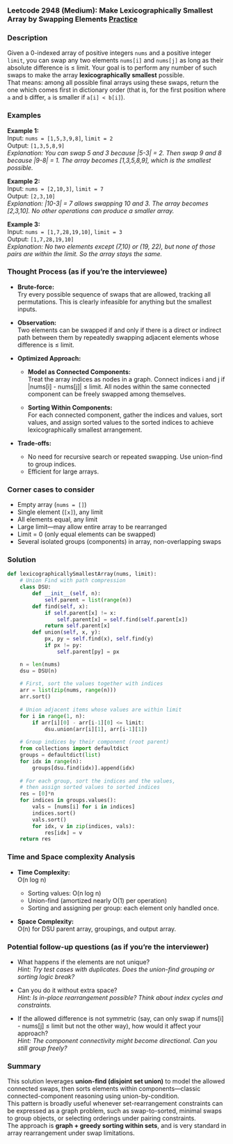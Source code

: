 ### Leetcode 2948 (Medium): Make Lexicographically Smallest Array by Swapping Elements [Practice](https://leetcode.com/problems/make-lexicographically-smallest-array-by-swapping-elements)

### Description  
Given a 0-indexed array of positive integers `nums` and a positive integer `limit`, you can swap any two elements `nums[i]` and `nums[j]` as long as their absolute difference is ≤ limit. Your goal is to perform any number of such swaps to make the array **lexicographically smallest** possible.  
That means: among all possible final arrays using these swaps, return the one which comes first in dictionary order (that is, for the first position where `a` and `b` differ, `a` is smaller if `a[i] < b[i]`).  

### Examples  

**Example 1:**  
Input: `nums = [1,5,3,9,8]`, `limit = 2`  
Output: `[1,3,5,8,9]`  
*Explanation: You can swap 5 and 3 because |5-3| = 2. Then swap 9 and 8 because |9-8| = 1. The array becomes [1,3,5,8,9], which is the smallest possible.*

**Example 2:**  
Input: `nums = [2,10,3]`, `limit = 7`  
Output: `[2,3,10]`  
*Explanation: |10-3| = 7 allows swapping 10 and 3. The array becomes [2,3,10]. No other operations can produce a smaller array.*

**Example 3:**  
Input: `nums = [1,7,28,19,10]`, `limit = 3`  
Output: `[1,7,28,19,10]`  
*Explanation: No two elements except (7,10) or (19, 22), but none of those pairs are within the limit. So the array stays the same.*

### Thought Process (as if you’re the interviewee)  
- **Brute-force:**  
  Try every possible sequence of swaps that are allowed, tracking all permutations. This is clearly infeasible for anything but the smallest inputs.

- **Observation:**  
  Two elements can be swapped if and only if there is a direct or indirect path between them by repeatedly swapping adjacent elements whose difference is ≤ limit.

- **Optimized Approach:**  
  - **Model as Connected Components:**  
    Treat the array indices as nodes in a graph. Connect indices i and j if |nums[i] - nums[j]| ≤ limit. All nodes within the same connected component can be freely swapped among themselves.
    
  - **Sorting Within Components:**  
    For each connected component, gather the indices and values, sort values, and assign sorted values to the sorted indices to achieve lexicographically smallest arrangement.

- **Trade-offs:**  
  - No need for recursive search or repeated swapping. Use union-find to group indices.  
  - Efficient for large arrays.

### Corner cases to consider  
- Empty array (`nums = []`)
- Single element (`[x]`), any limit
- All elements equal, any limit
- Large limit—may allow entire array to be rearranged
- Limit = 0 (only equal elements can be swapped)
- Several isolated groups (components) in array, non-overlapping swaps

### Solution

```python
def lexicographicallySmallestArray(nums, limit):
    # Union Find with path compression
    class DSU:
        def __init__(self, n):
            self.parent = list(range(n))
        def find(self, x):
            if self.parent[x] != x:
                self.parent[x] = self.find(self.parent[x])
            return self.parent[x]
        def union(self, x, y):
            px, py = self.find(x), self.find(y)
            if px != py:
                self.parent[py] = px

    n = len(nums)
    dsu = DSU(n)
    
    # First, sort the values together with indices
    arr = list(zip(nums, range(n)))
    arr.sort()
    
    # Union adjacent items whose values are within limit
    for i in range(1, n):
        if arr[i][0] - arr[i-1][0] <= limit:
            dsu.union(arr[i][1], arr[i-1][1])
    
    # Group indices by their component (root parent)
    from collections import defaultdict
    groups = defaultdict(list)
    for idx in range(n):
        groups[dsu.find(idx)].append(idx)
    
    # For each group, sort the indices and the values,
    # then assign sorted values to sorted indices
    res = [0]*n
    for indices in groups.values():
        vals = [nums[i] for i in indices]
        indices.sort()
        vals.sort()
        for idx, v in zip(indices, vals):
            res[idx] = v
    return res
```

### Time and Space complexity Analysis  

- **Time Complexity:**  
  O(n log n)  
  - Sorting values: O(n log n)  
  - Union-find (amortized nearly O(1) per operation)  
  - Sorting and assigning per group: each element only handled once.

- **Space Complexity:**  
  O(n) for DSU parent array, groupings, and output array.

### Potential follow-up questions (as if you’re the interviewer)  

- What happens if the elements are not unique?  
  *Hint: Try test cases with duplicates. Does the union-find grouping or sorting logic break?*

- Can you do it without extra space?  
  *Hint: Is in-place rearrangement possible? Think about index cycles and constraints.*

- If the allowed difference is not symmetric (say, can only swap if nums[i] - nums[j] ≤ limit but not the other way), how would it affect your approach?  
  *Hint: The component connectivity might become directional. Can you still group freely?*

### Summary
This solution leverages **union-find (disjoint set union)** to model the allowed connected swaps, then sorts elements within components—classic connected-component reasoning using union-by-condition.  
This pattern is broadly useful whenever set-rearrangement constraints can be expressed as a graph problem, such as swap-to-sorted, minimal swaps to group objects, or selecting orderings under pairing constraints.  
The approach is **graph + greedy sorting within sets**, and is very standard in array rearrangement under swap limitations.